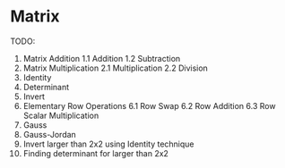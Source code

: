 # Matrix

TODO:

1. Matrix Addition
  1.1 Addition
  1.2 Subtraction
2. Matrix Multiplication
  2.1 Multiplication
  2.2 Division
3. Identity
4. Determinant
5. Invert
6. Elementary Row Operations
  6.1 Row Swap
  6.2 Row Addition
  6.3 Row Scalar Multiplication
7. Gauss
8. Gauss-Jordan
9. Invert larger than 2x2 using Identity technique
10. Finding determinant for larger than 2x2

